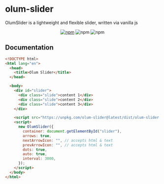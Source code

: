 # olum-slider

OlumSlider is a lightweight and flexible slider, written via vanilla js

<p align="center">
 <a href="https://www.npmjs.com/package/olum-slider" target="_blank"><img src="https://img.shields.io/npm/v/olum-slider" alt="npm"></a>
 <img src="https://img.shields.io/npm/dm/olum-slider" alt="npm">
 <img src="https://img.shields.io/npm/l/olum-slider" alt="npm">
</p>

## Documentation

```html
<!DOCTYPE html>
<html lang="en">
  <head>
    <title>Olum Slider</title>
  </head>

  <body>
    <div id="slider">
      <div class="slide">content 1</div>
      <div class="slide">content 2</div>
      <div class="slide">content 3</div>
    </div>

    <script src="https://unpkg.com/olum-slider@latest/dist/olum-slider.min.js"></script>
    <script>
      new OlumSlider({
        container: document.getElementById("slider"),
        arrows: true,
        nextArrowIcon: "", // accepts html & text
        prevArrowIcon: "", // accepts html & text
        dots: true,
        auto: true,
        interval: 3000,
      });
    </script>
  </body>
</html>
```
